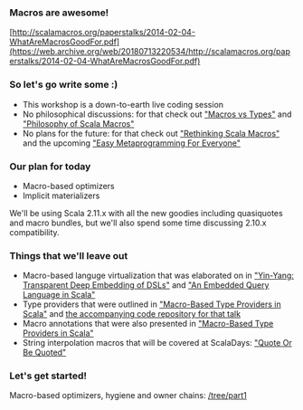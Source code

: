 ### Macros are awesome!

[http://scalamacros.org/paperstalks/2014-02-04-WhatAreMacrosGoodFor.pdf](https://web.archive.org/web/20180713220534/http://scalamacros.org/paperstalks/2014-02-04-WhatAreMacrosGoodFor.pdf)

### So let's go write some :)

  * This workshop is a down-to-earth live coding session
  * No philosophical discussions: for that check out ["Macros vs Types"](http://scalamacros.org/paperstalks/2014-03-01-MacrosVsTypes.pdf) and ["Philosophy of Scala Macros"](http://scalamacros.org/paperstalks/2013-09-19-PhilosophyOfScalaMacros.pdf)
  * No plans for the future: for that check out ["Rethinking Scala Macros"](http://scalamacros.org/paperstalks/2014-03-02-RethinkingScalaMacros.pdf) and the upcoming ["Easy Metaprogramming For Everyone"](http://www.scaladays.org/#schedule/Easy-Metaprogramming-For-Everyone-)

### Our plan for today

  * Macro-based optimizers
  * Implicit materializers

We'll be using Scala 2.11.x with all the new goodies including quasiquotes and macro bundles, but we'll also spend some time discussing 2.10.x compatibility.

### Things that we'll leave out

  * Macro-based languge virtualization that was elaborated on in ["Yin-Yang: Transparent Deep Embedding of DSLs"](http://citeseerx.ist.psu.edu/viewdoc/summary?doi=10.1.1.308.880) and ["An Embedded Query Language in Scala"](https://github.com/amirsh/master-thesis)
  * Type providers that were outlined in ["Macro-Based Type Providers in Scala"](https://github.com/travisbrown/type-provider-examples/blob/master/docs/scalar-2014-slides.pdf?raw=true) and [the accompanying code repository for that talk](https://github.com/travisbrown/type-provider-examples)
  * Macro annotations that were also presented in ["Macro-Based Type Providers in Scala"](https://github.com/travisbrown/type-provider-examples/blob/master/docs/scalar-2014-slides.pdf?raw=true)
  * String interpolation macros that will be covered at ScalaDays: ["Quote Or Be Quoted"](http://www.scaladays.org/#schedule/Quote-or-be-quoted)

### Let's get started!

Macro-based optimizers, hygiene and owner chains: [/tree/part1](../../tree/part1)
